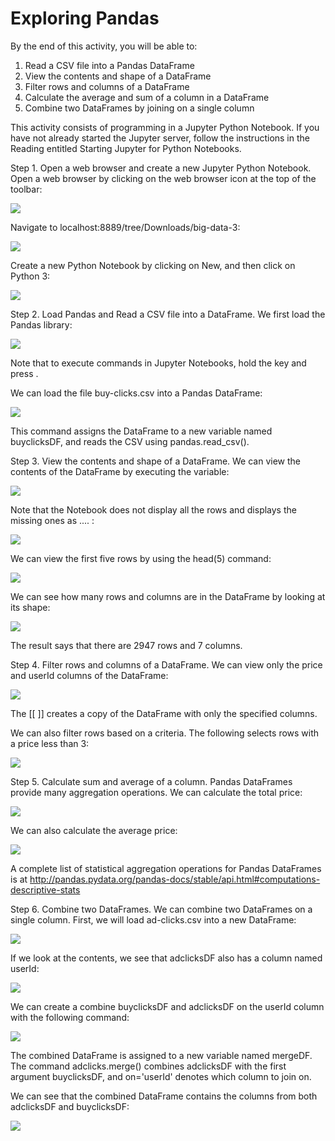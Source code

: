 # Exploring Pandas 

By the end of this activity, you will be able to:

1. Read a CSV file into a Pandas DataFrame
2. View the contents and shape of a DataFrame
3. Filter rows and columns of a DataFrame
4. Calculate the average and sum of a column in a DataFrame
5. Combine two DataFrames by joining on a single column

This activity consists of programming in a Jupyter Python Notebook. If you have not already started the Jupyter server, follow the instructions in the Reading entitled Starting Jupyter for Python Notebooks.

Step 1. Open a web browser and create a new Jupyter Python Notebook. Open a web browser by clicking on the web browser icon at the top of the toolbar: 

![](https://d3c33hcgiwev3.cloudfront.net/imageAssetProxy.v1/RCneZE7PEeaqTxIkdCEfsw_c491f272226b35805e44abef7a7a22a9_browser-icon.png?expiry=1706832000000&hmac=0_QPmkAUzG_X8d7sMuAOY0-flk_YfFZlKGmJ7nGn8jU)

Navigate to localhost:8889/tree/Downloads/big-data-3:

![](https://d3c33hcgiwev3.cloudfront.net/imageAssetProxy.v1/TC6iOk7PEeaqTxIkdCEfsw_19f522873b2ae8800db929013dfa1913_notebook-browse.png?expiry=1706832000000&hmac=ziergEYtVfksihNu4HCdehgMG-v00Xu_cdFj1--ow90)

Create a new Python Notebook by clicking on New, and then click on Python 3:

![](https://d3c33hcgiwev3.cloudfront.net/imageAssetProxy.v1/XNgTF07PEeaFpQoKLtdtHw_761dc4d5af4e3c2d274102d2b41196cf_new-notebook.png?expiry=1706832000000&hmac=PdHGE1pDquFYVmJlv0UXbSDGO0Q3GaPt5v7z-Zi-VBI)
  
Step 2. Load Pandas and Read a CSV file into a DataFrame. We first load the Pandas library:

![](https://d3c33hcgiwev3.cloudfront.net/imageAssetProxy.v1/DiAYqE7PEeaztg6Pg6w09w_382a062c2d05e19ec227ec529e3a4f89_import.png?expiry=1706832000000&hmac=EwrJBSkyf7nbBWiQOsnIKuL0DI6U7gkktLXtvWDhu1c)

Note that to execute commands in Jupyter Notebooks, hold the <shift> key and press <enter>.

We can load the file buy-clicks.csv into a Pandas DataFrame:

![](https://d3c33hcgiwev3.cloudfront.net/imageAssetProxy.v1/A_FwW07PEea3kBK2xkPy7w_0355e2202cd657d25e079dd0e99745a3_readcsv.png?expiry=1706832000000&hmac=21uGTpNNPXScHRSPq3Cg1jmgBL5RJPjaIq5QBwOWIpY)

This command assigns the DataFrame to a new variable named buyclicksDF, and reads the CSV using pandas.read_csv().

Step 3. View the contents and shape of a DataFrame. We can view the contents of the DataFrame by executing the variable:

![](https://d3c33hcgiwev3.cloudfront.net/imageAssetProxy.v1/sxifxk7TEeaWRg7WBfqodw_060fb6d77f7f725ac4e63dbbace7e065_buyclicksDF.png?expiry=1706832000000&hmac=bIhC5a2vvUc5_z0uaeg88GLS-bQNtvyKOtUVBnTUEE4)

Note that the Notebook does not display all the rows and displays the missing ones as .... :

![](https://d3c33hcgiwev3.cloudfront.net/imageAssetProxy.v1/6sGvAE7OEealpAoth2FRAw_4e735d1e5a08a0d3d2c01f0f51d1c8bf_truncated.png?expiry=1706832000000&hmac=7NvvvpTq7bdfX-oEB73T2VvK9t4tkygV_eHRrL6E0fg)

We can view the first five rows by using the head(5) command: 

![](https://d3c33hcgiwev3.cloudfront.net/imageAssetProxy.v1/4Ty0CU7OEeaqTxIkdCEfsw_235074cdfab2dfa423f57edaf1926e78_head.png?expiry=1706832000000&hmac=Ot26_nz53KkckZNmWAxgSJ9tGOtxEVbvGivDjCQqLes)

We can see how many rows and columns are in the DataFrame by looking at its shape:

![](https://d3c33hcgiwev3.cloudfront.net/imageAssetProxy.v1/2BVoqE7OEeaubA6-qtnryw_ac4ed73f9844e5fd4ae3542b81d11df5_shape.png?expiry=1706832000000&hmac=Lt1wxTLlShAmYScjkFC0sx1Ld-jIqmr_kIbmLcUNtTU)

The result says that there are 2947 rows and 7 columns.

Step 4. Filter rows and columns of a DataFrame. We can view only the price and userId columns of the DataFrame:

![](https://d3c33hcgiwev3.cloudfront.net/imageAssetProxy.v1/Qz9sfE7REea3kBK2xkPy7w_5523d6523c4cff6f3101ae100ce9b91d_filter-cols.png?expiry=1706832000000&hmac=ONG5K7yD29z_QWdYrXxht92s5pMS7RLyASaYn33yOwQ)

The [[ ]] creates a copy of the DataFrame with only the specified columns.

We can also filter rows based on a criteria. The following selects rows with a price less than 3:

![](https://d3c33hcgiwev3.cloudfront.net/imageAssetProxy.v1/TqdYDU7REeaX4QpLJOK7gQ_265e55ee63b3dcbbf73795eb1807afd3_filter-rows.png?expiry=1706832000000&hmac=M7yInHjJVvU98zD3qN95SLjhATgHiwFrCtJ_xabfqEg)
  
Step 5. Calculate sum and average of a column. Pandas DataFrames provide many aggregation operations. We can calculate the total price:

![](https://d3c33hcgiwev3.cloudfront.net/imageAssetProxy.v1/ZOYTn07REeaX4QpLJOK7gQ_5d4ae75276f803dc70f118b4b62e173e_sum.png?expiry=1706832000000&hmac=eHg1gLQnut9CArz5Pru4qHTnrsFiFa9oNPIwWcuFBO0)

We can also calculate the average price:

![](https://d3c33hcgiwev3.cloudfront.net/imageAssetProxy.v1/cbbe307REea3kBK2xkPy7w_a671ee6f01cda24dfb7590c5591de3d7_mean.png?expiry=1706832000000&hmac=bQ4EiOcdZOv9PscykfCGyOph_jFwghoakfC5qpQQ4IE)

A complete list of statistical aggregation operations for Pandas DataFrames is at http://pandas.pydata.org/pandas-docs/stable/api.html#computations-descriptive-stats

Step 6. Combine two DataFrames. We can combine two DataFrames on a single column. First, we will load ad-clicks.csv into a new DataFrame:

![](https://d3c33hcgiwev3.cloudfront.net/imageAssetProxy.v1/33y3_k7SEeaughJrsEVARw_0a8944e993975c41c91bcd9266640ed0_read-adclicks.png?expiry=1706832000000&hmac=KF8txzJKj9GsoUMnssbziPBv-X8YtSk5W1NRpLuIDYA)

If we look at the contents, we see that adclicksDF also has a column named userId:

![](https://d3c33hcgiwev3.cloudfront.net/imageAssetProxy.v1/yZ66CU7SEea3kBK2xkPy7w_345865394c11ee3be9f9e92efb9dde19_display-adclicks.png?expiry=1706832000000&hmac=iKc1C66JGsU4pfdsa6YfUuHHIljyFEmQ2jz6XSSzH-8)

We can create a combine buyclicksDF and adclicksDF on the userId column with the following command:

![](https://d3c33hcgiwev3.cloudfront.net/imageAssetProxy.v1/6UIXG07SEeaX4QpLJOK7gQ_a49a6f98fb18fe62a2a5c37bec71b76c_merge.png?expiry=1706832000000&hmac=Qe61BN9bujsUzE1BvzEhF-L7SfUhxo2eEUEntCag4LU)

The combined DataFrame is assigned to a new variable named mergeDF. The command adclicks.merge() combines adclicksDF with the first argument buyclicksDF, and on='userId' denotes which column to join on.

We can see that the combined DataFrame contains the columns from both adclicksDF and buyclicksDF:

![](https://d3c33hcgiwev3.cloudfront.net/imageAssetProxy.v1/8jw3z07SEeaWRg7WBfqodw_94a9c6a8b432e9bec1a26537d358be91_merge-contents.png?expiry=1706832000000&hmac=EN_mLpNrlfYS05uTSqOSni_3CR7VU_1mEFHUJM_55Hg)